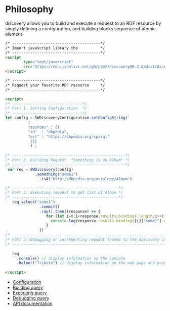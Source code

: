 # Philosophy

discovery allows you to build and execute a request to an RDF resource by simply defining 
a configuration, and building blocks sequence of atomic element .

```html 
/* ---------------------------------------*/
/* Import javascript library the          */
/* ---------------------------------------*/
<script 
        type="text/javascript" 
        src="https://cdn.jsdelivr.net/gh/p2m2/discovery@0.2.0/dist/discovery-web.min.js"> 
</script>

/* ---------------------------------------*/
/* Request your favorite RDF resource     */
/* ---------------------------------------*/

<script>
/* -------------------------------*/
/* Part 1. Setting Configuration  */
/* -------------------------------*/
let config = SWDiscoveryConfiguration.setConfigString(`
          {
          "sources" : [{
          "id"  : "dbpedia",
          "url" : "https://dbpedia.org/sparql"
           }]}
          `) ;
          
/* --------------------------------------------------*/
/* Part 2. Building Request  "Something is an Album" */
/* --------------------------------------------------*/
 var req = SWDiscovery(config)
             .something("some1")
               .isA("http://dbpedia.org/ontology/Album")

/* -----------------------------------------------*/
/* Part 3. Executing request to get list of Album */
/* -----------------------------------------------*/
   req.select("some1")
               .commit()
               .raw().then((response) => {
                  for (let i=0;i<response.results.bindings.length;i++) {
                    console.log(response.results.bindings[i]["some1"].value);
                  }
               })
/* ------------------------------------------------------------------------------------*/
/* Part 3. Debugging or Incrementing request thanks to the discovery console proposals */
/* ------------------------------------------------------------------------------------*/
   
   req
     .console() // display information on the console
     .helper("Tribute") // display information on the web page and propose new building block.
               
</script>
```

- [Configuration](user_docs_configuration.md)
- [Building query](user_docs_building_block.md)
- [Executing query](user_docs_transaction.md)
- [Debugging query](user_docs_transaction.md)
- [API documentation](./api/index.html)

